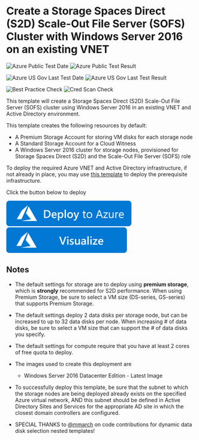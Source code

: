 # Create a Storage Spaces Direct (S2D) Scale-Out File Server (SOFS) Cluster with Windows Server 2016 on an existing VNET

![Azure Public Test Date](https://azurequickstartsservice.blob.core.windows.net/badges/301-storage-spaces-direct-md-zones/PublicLastTestDate.svg)
![Azure Public Test Result](https://azurequickstartsservice.blob.core.windows.net/badges/301-storage-spaces-direct-md-zones/PublicDeployment.svg)

![Azure US Gov Last Test Date](https://azurequickstartsservice.blob.core.windows.net/badges/301-storage-spaces-direct-md-zones/FairfaxLastTestDate.svg)
![Azure US Gov Last Test Result](https://azurequickstartsservice.blob.core.windows.net/badges/301-storage-spaces-direct-md-zones/FairfaxDeployment.svg)

![Best Practice Check](https://azurequickstartsservice.blob.core.windows.net/badges/301-storage-spaces-direct-md-zones/BestPracticeResult.svg)
![Cred Scan Check](https://azurequickstartsservice.blob.core.windows.net/badges/301-storage-spaces-direct-md-zones/CredScanResult.svg)

This template will create a Storage Spaces Direct (S2D) Scale-Out File Server (SOFS) cluster using Windows Server 2016 in an existing VNET and Active Directory environment.

This template creates the following resources by default:

+	A Premium Storage Account for storing VM disks for each storage node
+   A Standard Storage Account for a Cloud Witness
+	A Windows Server 2016 cluster for storage nodes, provisioned for Storage Spaces Direct (S2D) and the Scale-Out File Server (SOFS) role

To deploy the required Azure VNET and Active Directory infrastructure, if not already in place, you may use [this template](https://github.com/Azure/azure-quickstart-templates/tree/master/active-directory-new-domain-ha-2-dc-zones) to deploy the prerequisite infrastructure. 

Click the button below to deploy

[![Deploy to Azure](https://raw.githubusercontent.com/Azure/azure-quickstart-templates/master/1-CONTRIBUTION-GUIDE/images/deploytoazure.svg?sanitize=true)](https://portal.azure.com/#create/Microsoft.Template/uri/https%3a%2f%2fraw.githubusercontent.com%2fAzure%2fazure-quickstart-templates%2fmaster%2f301-storage-spaces-direct-md-zones%2fazuredeploy.json)
[![Visualize](https://raw.githubusercontent.com/Azure/azure-quickstart-templates/master/1-CONTRIBUTION-GUIDE/images/visualizebutton.svg?sanitize=true)](http://armviz.io/#/?load=https%3a%2f%2fraw.githubusercontent.com%2fAzure%2fazure-quickstart-templates%2fmaster%2f301-storage-spaces-direct-md-zones%2fazuredeploy.json)

## Notes

+	The default settings for storage are to deploy using **premium storage**, which is **strongly** recommended for S2D performance.  When using Premium Storage, be sure to select a VM size (DS-series, GS-series) that supports Premium Storage.

+   The default settings deploy 2 data disks per storage node, but can be increased to up to 32 data disks per node.  When increasing # of data disks, be sure to select a VM size that can support the # of data disks you specify.

+ 	The default settings for compute require that you have at least 2 cores of free quota to deploy.

+ 	The images used to create this deployment are
	+ 	Windows Server 2016 Datacenter Edition - Latest Image

+	To successfully deploy this template, be sure that the subnet to which the storage nodes are being deployed already exists on the specified Azure virtual network, AND this subnet should be defined in Active Directory Sites and Services for the appropriate AD site in which the closest domain controllers are configured.

+ SPECIAL THANKS to [@mmarch](https://github.com/mmarch) on code contributions for dynamic data disk selection nested templates!



